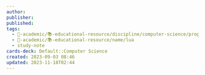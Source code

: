 ```yaml
---
author: 
publisher: 
published: 
tags:
  - 🔴-academic/📚-educational-resource/discipline/computer-science/programming-language/lua
  - 🔴-academic/📚-educational-resource/name/lua
  - study-note
cards-deck: Default::Computer Science
created: 2023-09-03 08:46
updated: 2023-11-18T02:44
---
```




